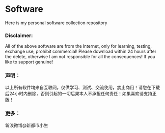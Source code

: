 # Software

Here is my personal software collection repository

### Disclaimer:
All of the above software are from the Internet, only for learning, testing, exchange use, prohibit commercial! Please download within 24 hours after the delete, otherwise I am not responsible for all the consequences! If you like to support genuine!

### 声明：

以上所有软件均来自互联网，仅供学习、测试、交流使用，禁止商用！请您在下载后24小时内删除，否则引起的一切后果本人不承担任何责任！如果喜欢请支持正版！

### 更多：

新浪微博@新都市小生
